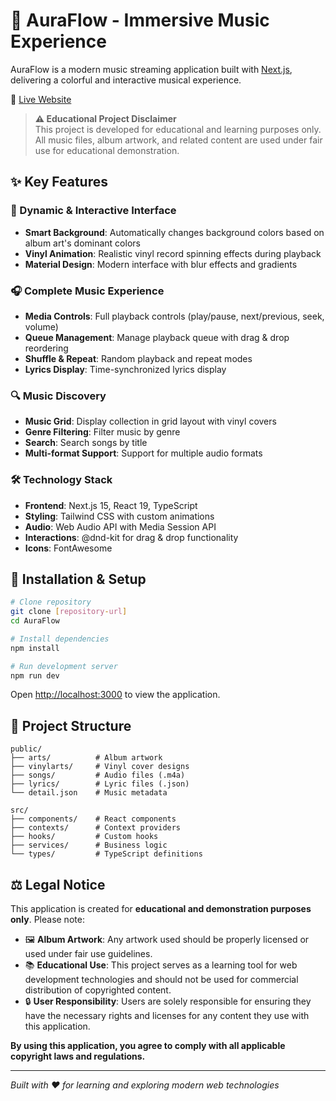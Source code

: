 # 🎵 AuraFlow - Immersive Music Experience

AuraFlow is a modern music streaming application built with [Next.js](https://nextjs.org), delivering a colorful and interactive musical experience.

🔗 [Live Website](https://auraflow.anhnangcuaem.com/)

> **⚠️ Educational Project Disclaimer**  
> This project is developed for educational and learning purposes only. All music files, album artwork, and related content are used under fair use for educational demonstration.

## ✨ Key Features

### 🎨 Dynamic & Interactive Interface
- **Smart Background**: Automatically changes background colors based on album art's dominant colors
- **Vinyl Animation**: Realistic vinyl record spinning effects during playback
- **Material Design**: Modern interface with blur effects and gradients

### 🎧 Complete Music Experience
- **Media Controls**: Full playback controls (play/pause, next/previous, seek, volume)
- **Queue Management**: Manage playback queue with drag & drop reordering
- **Shuffle & Repeat**: Random playback and repeat modes
- **Lyrics Display**: Time-synchronized lyrics display

### 🔍 Music Discovery
- **Music Grid**: Display collection in grid layout with vinyl covers
- **Genre Filtering**: Filter music by genre
- **Search**: Search songs by title
- **Multi-format Support**: Support for multiple audio formats

### 🛠️ Technology Stack
- **Frontend**: Next.js 15, React 19, TypeScript
- **Styling**: Tailwind CSS with custom animations
- **Audio**: Web Audio API with Media Session API
- **Interactions**: @dnd-kit for drag & drop functionality
- **Icons**: FontAwesome

## 🚀 Installation & Setup

```bash
# Clone repository
git clone [repository-url]
cd AuraFlow

# Install dependencies
npm install

# Run development server
npm run dev
```

Open [http://localhost:3000](http://localhost:3000) to view the application.

## 📁 Project Structure

```
public/
├── arts/          # Album artwork
├── vinylarts/     # Vinyl cover designs
├── songs/         # Audio files (.m4a)
├── lyrics/        # Lyric files (.json)
└── detail.json    # Music metadata

src/
├── components/    # React components
├── contexts/      # Context providers
├── hooks/         # Custom hooks
├── services/      # Business logic
└── types/         # TypeScript definitions
```

## ⚖️ Legal Notice

This application is created for **educational and demonstration purposes only**. Please note:

- 🖼️ **Album Artwork**: Any artwork used should be properly licensed or used under fair use guidelines.
- 📚 **Educational Use**: This project serves as a learning tool for web development technologies and should not be used for commercial distribution of copyrighted content.
- 🔒 **User Responsibility**: Users are solely responsible for ensuring they have the necessary rights and licenses for any content they use with this application.

**By using this application, you agree to comply with all applicable copyright laws and regulations.**

---

*Built with ❤️ for learning and exploring modern web technologies*